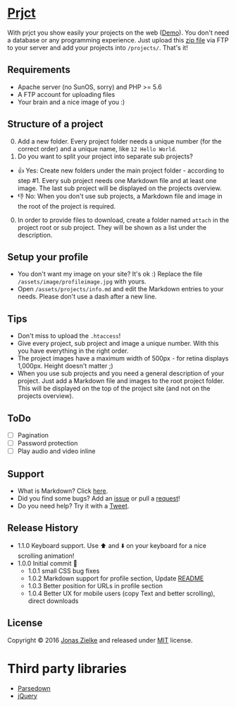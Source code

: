 # [Prjct](http://prjct.work/)

With prjct you show easily your projects on the web ([Demo](http://work.jonaszielke.de)). You don't need a database or any programming experience. Just upload this [zip file](https://github.com/jonaszielke/prjct/archive/master.zip) via FTP to your server and add your projects into `/projects/`. That's it!

## Requirements
* Apache server (no SunOS, sorry) and PHP >= 5.6
* A FTP account for uploading files
* Your brain and a nice image of you :)

## Structure of a project
0. Add a new folder. Every project folder needs a unique number (for the correct order) and a unique name, like `12 Hello World`.
0. Do you want to split your project into separate sub projects?
 * :+1: Yes: Create new folders under the main project folder - according to step #1. Every sub project needs one Markdown file and at least one image. The last sub project will be displayed on the projects overview.
 * :-1: No: When you don't use sub projects, a Markdown file and image in the root of the project is required.
0. In order to provide files to download, create a folder named `attach` in the project root or sub project. They will be shown as a list under the description.

## Setup your profile
* You don't want my image on your site? It's ok :) Replace the file `/assets/image/profileimage.jpg` with yours.
* Open `/assets/projects/info.md` and edit the Markdown entries to your needs. Please don't use a dash after a new line.

## Tips
* Don't miss to upload the `.htaccess`!
* Give every project, sub project and image a unique number. With this you have everything in the right order.
* The project images have a maximum width of 500px - for retina displays 1,000px. Height doesn't matter ;)
* When you use sub projects and you need a general description of your project. Just add a Markdown file and images to the root project folder. This will be displayed on the top of the project site (and not on the projects overview).

## ToDo
- [ ] Pagination
- [ ] Password protection
- [ ] Play audio and video inline

## Support
* What is Markdown? Click [here](https://github.com/adam-p/markdown-here/wiki/Markdown-Cheatsheet).
* Did you find some bugs? Add an [issue](https://github.com/jonaszielke/prjct/issues/new) or pull a [request](https://github.com/jonaszielke/prjct/compare)!
* Do you need help? Try it with a [Tweet](https://twitter.com/intent/tweet?text=@prjctsdotwork%20).


## Release History
* 1.1.0 Keyboard support. Use :arrow_up: and :arrow_down: on your keyboard for a nice scrolling animation!
* 1.0.0 Initial commit :tada:
    * 1.0.1 small CSS bug fixes
    * 1.0.2 Markdown support for profile section, Update [README](https://github.com/jonaszielke/prjct/blob/master/README.md)
    * 1.0.3 Better position for URLs in profile section
    * 1.0.4 Better UX for mobile users (copy Text and better scrolling), direct downloads

## License
Copyright © 2016 [Jonas Zielke](http://www.jonaszielke.de) and released under [MIT](https://github.com/jonaszielke/prjct/blob/master/LICENSE.txt) license.

# Third party libraries
* [Parsedown](https://github.com/erusev/parsedown)
* [jQuery](https://github.com/jquery/jquery)
